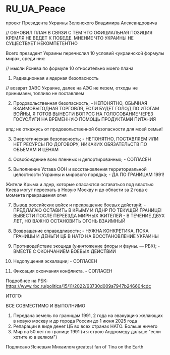 # RU_UA_Peace
проект Президента Украины Зеленского Владимира Александровича

// ОбНОВИЛ ПЛАН В СВЯЗИ С ТЕМ ЧТО ОФИЦИАЛЬНАЯ ПОЗИЦИЯ КРЕМЛЯ НЕ ВЕДЕТ К ПОБЕДЕ. МНЕНИЕ ЧТО УКРАИНЫ НЕ СУЩЕСТВУЕТ НЕКОМПЕТЕНТНО 

Всего президент Украины перечислил 10 условий «украинской формулы мира», среди них:

// мысли Яснева по формуле 10 относительно моего плана

1) Радиационная и ядерная безопасность

// возврат ЗАЭС Украине, далее на АЭС не лезем, отходы не принимаем, топливо не поставляем

2) Продовольственная безопасность; - НЕПОНЯТНО, ОБЫЧНАЯ ВЗАИМОВЫГОДНАЯ ТОРГОВЛЯ, 
ЕСЛИ БУДЕТ ГОЛОД ПО ИТОГАМ ВОЙНЫ, Я ГОТОВ ВЫНЕСТИ ВОПРОС НА ГОЛОСОВАНИЕ ЧЕРЕЗ ГОСУСЛУГИ НА ВРЕМЕННУЮ ПОМОЩЬ ПРОДУКТАМИ ПИТАНИЯ

апд: не откажусь от продовольственной безопасности для моей семьи!

3) Энергетическая безопасность; - НЕПОНЯТНО, ПОСТАВЛЯЕМ ИЛИ НЕТ РЕСУРСЫ ПО ДОГОВОРУ, НИКАКИХ ОБЯЗАТЕЛЬСТВ ПО ОБЪЕМАМ И ЦЕНАМ 

4) Освобождение всех пленных и депортированных; - СОГЛАСЕН

5) Выполнение Устава ООН и восстановления территориальной целостности Украины и мирового порядка; - ДА ПО ГРАНИЦАМ 1991!

Жители Крыма и лднр, которые опасаются оставаться под властью Киева могут переехать в Новую Москву и др области за 2 года с момента прекращения огня

7) Вывод российских войск и прекращение боевых действий; - ПРЕДЛАГАЮ ОСТАВИТЬ В КРЫМУ И ЛДНР ПО ТЕКУЩЕЙ ГРАНИЦЕ! 
ВЫВЕСТИ ПОСЛЕ ПЕРЕЕЗДА МИРНЫХ ЖИТЕЛЕЙ - В ТЕЧЕНИЕ ДВУХ ЛЕТ, НО ВАЖНО ОСТАНОВИТЬ ОГОНЬ ВЗАИМНЫЙ

7) Возвращение справедливости; - НУЖНА КОНКРЕТИКА, ПОКА ГРАНИЦЫ И ДЕНЬГИ ЦБ В НАТО НА ВОССТАНОВЛЕНИЕ УКРАИНЫ

8) Противодействие экоцида (уничтожение флоры и фауны. — РБК);  - ВМЕСТЕ С ОКОНЧАНИЕМ БОЕВЫХ ДЕЙСТВИЙ

9) Недопущения эскалации;  - СОГЛАСЕН

10) Фиксация окончания конфликта. - СОГЛАСЕН

Подробнее на РБК:
https://www.rbc.ru/politics/15/11/2022/63730d009a7947b246604cdc


ИТОГО:

ВСЕ СОВМЕСТИМО И ВЫПОЛНИМО 

1) Передача земель по границам 1991, 2 года на эвакуацию желающих в новую москву и др города России до 1 июня 2025 года
2) Репарации в виде денег ЦБ во всех странах НАТО. Больше ничего
3) Мир на 50 лет по границе 1991 (и я строю Андромеду дальше "если хотите ю а велком")

Подписано Ясневым Михаилом
greatest fan of Tina on the Earth
